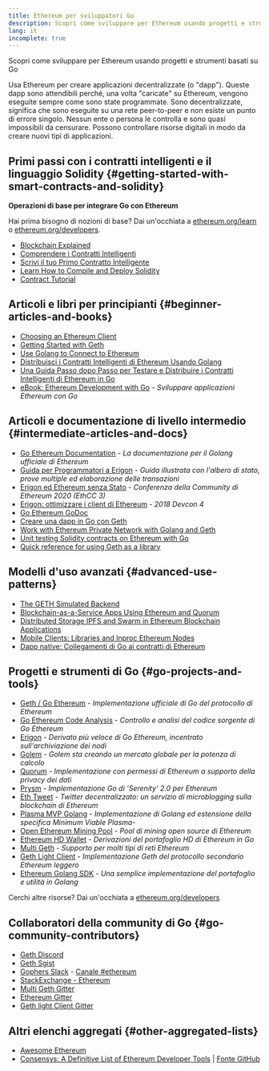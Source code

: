 ```yaml
---
title: Ethereum per sviluppatori Go
description: Scopri come sviluppare per Ethereum usando progetti e strumenti basati su Go
lang: it
incomplete: true
---
```


<div class="featured">Scopri come sviluppare per Ethereum usando progetti e strumenti basati su Go</div>

Usa Ethereum per creare applicazioni decentralizzate (o "dapp"). Queste dapp sono attendibili perché, una volta "caricate" su Ethereum, vengono eseguite sempre come sono state programmate. Sono decentralizzate, significa che sono eseguite su una rete peer-to-peer e non esiste un punto di errore singolo. Nessun ente o persona le controlla e sono quasi impossibili da censurare. Possono controllare risorse digitali in modo da creare nuovi tipi di applicazioni.

## Primi passi con i contratti intelligenti e il linguaggio Solidity {#getting-started-with-smart-contracts-and-solidity}

**Operazioni di base per integrare Go con Ethereum**

Hai prima bisogno di nozioni di base? Dai un'occhiata a [ethereum.org/learn](/learn/) o [ethereum.org/developers](/developers/).

- [Blockchain Explained](https://kauri.io/article/d55684513211466da7f8cc03987607d5/blockchain-explained)
- [Comprendere i Contratti Intelligenti](https://kauri.io/article/e4f66c6079e74a4a9b532148d3158188/ethereum-101-part-5-the-smart-contract)
- [Scrivi il tuo Primo Contratto Intelligente](https://kauri.io/article/124b7db1d0cf4f47b414f8b13c9d66e2/remix-ide-your-first-smart-contract)
- [Learn How to Compile and Deploy Solidity](https://kauri.io/article/973c5f54c4434bb1b0160cff8c695369/understanding-smart-contract-compilation-and-deployment)
- [Contract Tutorial](https://github.com/ethereum/go-ethereum/wiki/Contract-Tutorial)

## Articoli e libri per principianti {#beginner-articles-and-books}

- [Choosing an Ethereum Client](https://www.trufflesuite.com/docs/truffle/reference/choosing-an-ethereum-client)
- [Getting Started with Geth](https://medium.com/@tzhenghao/getting-started-with-geth-c1a30b8d6458)
- [Use Golang to Connect to Ethereum](https://www.youtube.com/watch?v=-7uChuO_VzM)
- [Distribuisci i Contratti Intelligenti di Ethereum Usando Golang](https://www.youtube.com/watch?v=pytGqQmDslE)
- [Una Guida Passo dopo Passo per Testare e Distribuire i Contratti Intelligenti di Ethereum in Go](https://hackernoon.com/a-step-by-step-guide-to-testing-and-deploying-ethereum-smart-contracts-in-go-9fc34b178d78)
- [eBook: Ethereum Development with Go](https://goethereumbook.org/) - _Sviluppare applicazioni Ethereum con Go_

## Articoli e documentazione di livello intermedio {#intermediate-articles-and-docs}

- [Go Ethereum Documentation](https://geth.ethereum.org/docs/) - _La documentazione per il Golang ufficiale di Ethereum_
- [Guida per Programmatori a Erigon](https://github.com/ledgerwatch/erigon/blob/devel/docs/programmers_guide/guide.md) - _Guida illustrata con l'albero di stato, prove multiple ed elaborazione delle transazioni_
- [Erigon ed Ethereum senza Stato](https://youtu.be/3-Mn7OckSus?t=394) - _Conferenza della Community di Ethereum 2020 (EthCC 3)_
- [Erigon: ottimizzare i client di Ethereum](https://www.youtube.com/watch?v=CSpc1vZQW2Q) - _2018 Devcon 4_
- [Go Ethereum GoDoc](https://godoc.org/github.com/ethereum/go-ethereum)
- [Creare una dapp in Go con Geth](https://kauri.io/#collections/A%20Hackathon%20Survival%20Guide/creating-a-dapp-in-go-with-geth/)
- [Work with Ethereum Private Network with Golang and Geth](https://myhsts.org/tutorial-learn-how-to-work-with-ethereum-private-network-with-golang-with-geth.php)
- [Unit testing Solidity contracts on Ethereum with Go](https://medium.com/coinmonks/unit-testing-solidity-contracts-on-ethereum-with-go-3cc924091281)
- [Quick reference for using Geth as a library](https://medium.com/coinmonks/web3-go-part-1-31c68c68e20e)

## Modelli d'uso avanzati {#advanced-use-patterns}

- [The GETH Simulated Backend](https://kauri.io/#collections/An%20ethereum%20test%20toolkit%20in%20Go/the-geth-simulated-backend/#_top)
- [Blockchain-as-a-Service Apps Using Ethereum and Quorum](https://blockchain.dcwebmakers.com/blockchain-as-a-service-apps-using-ethereum-and-quorum.html)
- [Distributed Storage IPFS and Swarm in Ethereum Blockchain Applications](https://blockchain.dcwebmakers.com/work-with-distributed-storage-ipfs-and-swarm-in-ethereum.html)
- [Mobile Clients: Libraries and Inproc Ethereum Nodes](https://github.com/ethereum/go-ethereum/wiki/Mobile-Clients:-Libraries-and-Inproc-Ethereum-Nodes)
- [Dapp native: Collegamenti di Go ai contratti di Ethereum](https://github.com/ethereum/go-ethereum/wiki/Native-DApps:-Go-bindings-to-Ethereum-contracts)

## Progetti e strumenti di Go {#go-projects-and-tools}

- [Geth / Go Ethereum](https://github.com/ethereum/go-ethereum) - _Implementazione ufficiale di Go del protocollo di Ethereum_
- [Go Ethereum Code Analysis](https://github.com/ZtesoftCS/go-ethereum-code-analysis) - _Controllo e analisi del codice sorgente di Go Ethereum_
- [Erigon](https://github.com/ledgerwatch/erigon) - _Derivato più veloce di Go Ethereum, incentrato sull'archiviazione dei nodi_
- [Golem](https://github.com/golemfactory/golem) - _Golem sta creando un mercato globale per la potenza di calcolo_
- [Quorum](https://github.com/jpmorganchase/quorum) - _Implementazione con permessi di Ethereum a supporto della privacy dei dati_
- [Prysm](https://github.com/prysmaticlabs/prysm) - _Implementazione Go di 'Serenity' 2.0 per Ethereum_
- [Eth Tweet](https://github.com/yep/eth-tweet) - _Twitter decentralizzato: un servizio di microblogging sulla blockchain di Ethereum_
- [Plasma MVP Golang](https://github.com/kyokan/plasma) - _Implementazione di Golang ed estensione della specifica Minimum Viable Plasma_-
- [Open Ethereum Mining Pool](https://github.com/sammy007/open-ethereum-pool) - _Pool di mining open source di Ethereum_
- [Ethereum HD Wallet](https://github.com/miguelmota/go-ethereum-hdwallet) - _Derivazioni del portafoglio HD di Ethereum in Go_
- [Multi Geth](https://github.com/multi-geth/multi-geth) - _Supporto per molti tipi di reti Ethereum_
- [Geth Light Client](https://github.com/zsfelfoldi/go-ethereum/wiki/Geth-Light-Client) - _Implementazione Geth del protocollo secondario Ethereum leggero_
- [Ethereum Golang SDK](https://github.com/everFinance/goether) - _Una semplice implementazione del portafoglio e utilità in Golang_

Cerchi altre risorse? Dai un'occhiata a [ethereum.org/developers](/developers/)

## Collaboratori della community di Go {#go-community-contributors}

- [Geth Discord](https://discordapp.com/invite/nthXNEv)
- [Geth Sgist](https://gitter.im/ethereum/go-ethereum)
- [Gophers Slack](https://invite.slack.golangbridge.org/) - [Canale #ethereum](https://gophers.slack.com/messages/C9HP1S9V2)
- [StackExchange - Ethereum](https://ethereum.stackexchange.com/)
- [Multi Geth Gitter](https://gitter.im/ethoxy/multi-geth)
- [Ethereum Gitter](https://gitter.im/ethereum/home)
- [Geth light Client Gitter](https://gitter.im/ethereum/light-client)

## Altri elenchi aggregati {#other-aggregated-lists}

- [Awesome Ethereum](https://github.com/btomashvili/awesome-ethereum)
- [Consensys: A Definitive List of Ethereum Developer Tools](https://media.consensys.net/an-definitive-list-of-ethereum-developer-tools-2159ce865974) | [Fonte GitHub](https://github.com/ConsenSys/ethereum-developer-tools-list)
